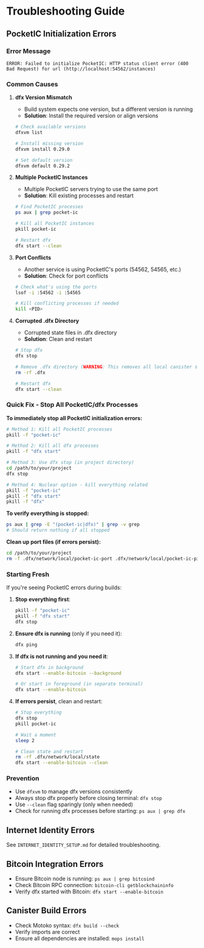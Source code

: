 # Troubleshooting Guide

## PocketIC Initialization Errors

### Error Message
```
ERROR: Failed to initialize PocketIC: HTTP status client error (400 Bad Request) for url (http://localhost:54562/instances)
```

### Common Causes

1. **dfx Version Mismatch**
   - Build system expects one version, but a different version is running
   - **Solution**: Install the required version or align versions
   ```bash
   # Check available versions
   dfxvm list
   
   # Install missing version
   dfxvm install 0.29.0
   
   # Set default version
   dfxvm default 0.29.2
   ```

2. **Multiple PocketIC Instances**
   - Multiple PocketIC servers trying to use the same port
   - **Solution**: Kill existing processes and restart
   ```bash
   # Find PocketIC processes
   ps aux | grep pocket-ic
   
   # Kill all PocketIC instances
   pkill pocket-ic
   
   # Restart dfx
   dfx start --clean
   ```

3. **Port Conflicts**
   - Another service is using PocketIC's ports (54562, 54565, etc.)
   - **Solution**: Check for port conflicts
   ```bash
   # Check what's using the ports
   lsof -i :54562 -i :54565
   
   # Kill conflicting processes if needed
   kill <PID>
   ```

4. **Corrupted .dfx Directory**
   - Corrupted state files in .dfx directory
   - **Solution**: Clean and restart
   ```bash
   # Stop dfx
   dfx stop
   
   # Remove .dfx directory (WARNING: This removes all local canister state)
   rm -rf .dfx
   
   # Restart dfx
   dfx start --clean
   ```

### Quick Fix - Stop All PocketIC/dfx Processes

**To immediately stop all PocketIC initialization errors:**

```bash
# Method 1: Kill all PocketIC processes
pkill -f "pocket-ic"

# Method 2: Kill all dfx processes
pkill -f "dfx start"

# Method 3: Use dfx stop (in project directory)
cd /path/to/your/project
dfx stop

# Method 4: Nuclear option - kill everything related
pkill -f "pocket-ic"
pkill -f "dfx start"
pkill -f "dfx"
```

**To verify everything is stopped:**
```bash
ps aux | grep -E "(pocket-ic|dfx)" | grep -v grep
# Should return nothing if all stopped
```

**Clean up port files (if errors persist):**
```bash
cd /path/to/your/project
rm -f .dfx/network/local/pocket-ic-port .dfx/network/local/pocket-ic-pid
```

### Starting Fresh

If you're seeing PocketIC errors during builds:

1. **Stop everything first**:
   ```bash
   pkill -f "pocket-ic"
   pkill -f "dfx start"
   dfx stop
   ```

2. **Ensure dfx is running** (only if you need it):
   ```bash
   dfx ping
   ```

3. **If dfx is not running and you need it**:
   ```bash
   # Start dfx in background
   dfx start --enable-bitcoin --background
   
   # Or start in foreground (in separate terminal)
   dfx start --enable-bitcoin
   ```

4. **If errors persist**, clean and restart:
   ```bash
   # Stop everything
   dfx stop
   pkill pocket-ic
   
   # Wait a moment
   sleep 2
   
   # Clean state and restart
   rm -rf .dfx/network/local/state
   dfx start --enable-bitcoin --clean
   ```

### Prevention

- Use `dfxvm` to manage dfx versions consistently
- Always stop dfx properly before closing terminal: `dfx stop`
- Use `--clean` flag sparingly (only when needed)
- Check for running dfx processes before starting: `ps aux | grep dfx`

## Internet Identity Errors

See `INTERNET_IDENTITY_SETUP.md` for detailed troubleshooting.

## Bitcoin Integration Errors

- Ensure Bitcoin node is running: `ps aux | grep bitcoind`
- Check Bitcoin RPC connection: `bitcoin-cli getblockchaininfo`
- Verify dfx started with Bitcoin: `dfx start --enable-bitcoin`

## Canister Build Errors

- Check Motoko syntax: `dfx build --check`
- Verify imports are correct
- Ensure all dependencies are installed: `mops install`

